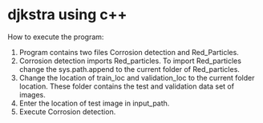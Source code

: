 # djkstra using c++

How to execute the program:
1. Program contains two files Corrosion detection and Red_Particles.
2. Corrosion detection imports Red_particles. To import Red_particles change the sys.path.append to the current folder of Red_particles.
3. Change the location of train_loc and validation_loc to the current folder location. These folder contains the test and validation data set of images.
4. Enter the location of test image in input_path.
5. Execute Corrosion detection.
